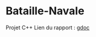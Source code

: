 # Bataille-Navale
Projet C++
Lien du rapport : <a href="https://docs.google.com/document/d/1FslpaaEPbNxgbQwd8MRlkk51layN3fq0FDIulDj1T14/edit?usp=sharing">gdoc</a>
